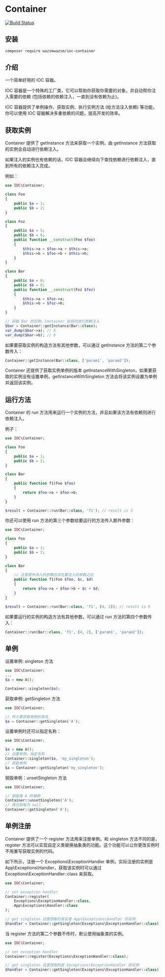 # Container

[![Build Status](https://travis-ci.org/wazsmwazsm/IOCContainer.svg?branch=master)](https://travis-ci.org/wazsmwazsm/IOCContainer)

## 安装

```bash
composer require wazsmwazsm/ioc-container
```
## 介绍

一个简单好用的 IOC 容器。

IOC 容器是一个特殊的工厂类，它可以帮助你获取你需要的对象，并自动帮你注入需要的依赖 (包括依赖的依赖注入，一直到没有依赖为止)。

IOC 容器提供了单例操作、获取实例、执行实例方法 (给方法注入依赖) 等功能，你可以使用 IOC 容器解决多重依赖的问题，提高开发的效率。


## 获取实例

Container 提供了 getInstance 方法来获取一个实例，由 getInstance 方法获取的实例会自动进行依赖注入。

如果注入的实例也有依赖的话，IOC 容器会继续向下查找依赖进行依赖注入，直到所有的依赖注入完成。

例如：

```php
use IOC\Container;

class Foo
{
    public $a = 1;
    public $b = 2;
}

class Foz
{
    public $a = 5;
    public $b = 6;
    public function __construct(Foo $foo)
    {
        $this->a = $foo->a + $this->a;
        $this->b = $foo->b + $this->b;
    }
}

class Bar
{
    public $a = 0;
    public $b = 0;
    public function __construct(Foz $foz)
    {
        $this->a = $foz->a;
        $this->b = $foz->b;
    }
}

// 获取 Bar 的实例，Container 会自动进行依赖注入
$bar = Container::getInstance(Bar::class);
var_dump($bar->a); // 6
var_dump($bar->b); // 8
```

如果要获取实例的构造方法有其他参数，可以通过 getInstance 方法的第二个参数传入：
```php
Container::getInstance(Bar::class, ['param1', 'param2']);
```

Container 还提供了获取实例单例的版本 getInstanceWithSingleton，如果要获取的实例没有设置单例，getInstanceWithSingleton 方法会将该实例设置为单例并返回该实例。


## 运行方法

Container 的 run 方法用来运行一个实例的方法，并且如果该方法有依赖则进行依赖注入。

例子：
```php
use IOC\Container;

class Foo
{
    public $a = 1;
    public $b = 2;
}

class Bar
{
    public function f1(Foo $foo)
    {
        return $foo->a + $foo->b;
    }
}

$result = Container::run(Bar::class, 'f1'); // result is 3
```

你还可以使用 run 方法的第三个参数给要运行的方法传入额外参数：

```php
use IOC\Container;

class Foo
{
    public $a = 1;
    public $b = 2;
}

class Bar
{
	// 注意额外传入的参数应该在要注入的参数之后
    public function f1(Foo $foo, $c, $d)
    {
        return $foo->a + $foo->b + $c + $d;
    }
}

$result = Container::run(Bar::class, 'f1', [4, 2]); // result is 9
```

如果要运行的实例的构造方法有其他参数，可以通过 run 方法的第四个参数传入：
```php
Container::run(Bar::class, 'f1', [4, 2], ['param1', 'param2']);
```

## 单例

设置单例: singleton 方法
```php
use IOC\Container;
...
$a = new A();

Container::singleton($a);
```
获取单例: getSingleton 方法

```php
use IOC\Container;

// 传入要获取单例的类名
$a = Container::getSingleton('A');
```
设置单例时还可以指定名称：
```php
use IOC\Container;

$a = new A();
// 设置单例，指定名称
Container::singleton($a, 'my_singleton');
// 获取单例
$a = Container::getSingleton('my_singleton');
```

销毁单例：unsetSingleton 方法
```php
use IOC\Container;

// 销毁类 A 的单例
Container::unsetSingleton('A');
// 再次获取为 null
Container::getSingleton('A');
```

## 单例注册

Container 提供了一个 register 方法用来注册单例。和 singleton 方法不同的是，register 方法可以实现自定义类替换抽象类的功能。这个功能可以让你更改实例时不用重写获取实例的代码。

如下所示，注册一个 Exceptions\ExceptionHandler 单例，实际注册的实例是 App\Exceptions\Handler，获取该实例时可以通过 Exceptions\ExceptionHandler::class 来获取。
```php
use IOC\Container;

// set exception handler
Container::register(
    Exceptions\ExceptionHandler::class, 
    App\Exceptions\Handler::class
);

// get singleton 这里获取的其实是 App\Exceptions\Handler 的实例
$handler = Container::getSingleton(Exceptions\ExceptionHandler::class);

```

当 register 方法的第二个参数不传时，默认使用抽象类的实例。
```php
use IOC\Container;

// set exception handler
Container::register(Exceptions\ExceptionHandler::class);

// get singleton 这里获取的是 Exceptions\ExceptionHandler 的实例
$handler = Container::getSingleton(Exceptions\ExceptionHandler::class);

```

